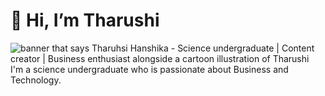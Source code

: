 # 👋 Hi, I’m Tharushi
 <img src="https://raw.githubusercontent.com/Hanztharu/Hanztharu/master/gh-header-image-cropped.png" alt="banner that says Tharuhsi Hanshika - Science undergraduate | Content creator | Business enthusiast alongside a cartoon illustration of Tharushi">
 I'm a science undergraduate who is passionate about Business and Technology. 

<!---
Hanztharu/Hanztharu is a ✨ special ✨ repository because its `README.md` (this file) appears on your GitHub profile.
You can click the Preview link to take a look at your changes.
--->
